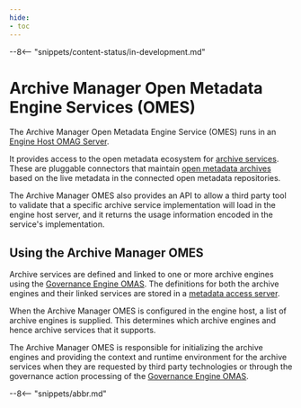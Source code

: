 ```yaml
---
hide:
- toc
---
```


<!-- SPDX-License-Identifier: CC-BY-4.0 -->
<!-- Copyright Contributors to the Egeria project. -->

--8<-- "snippets/content-status/in-development.md"

# Archive Manager Open Metadata Engine Services (OMES)

The Archive Manager Open Metadata Engine Service (OMES) runs in an [Engine Host OMAG Server](/egeria-docs/concepts/engine-host).

It provides access to the open metadata ecosystem for [archive services](/egeria-docs/types/4/0461-Governance-Engines). These are pluggable connectors that maintain [open metadata archives](/egeria-docs/concepts/open-metadata-archive) based on the live metadata in the connected open metadata repositories.

The Archive Manager OMES also provides an API to allow a third party tool to validate that a specific archive service implementation will load in the engine host server, and it returns the usage information encoded in the service's implementation.

## Using the Archive Manager OMES

Archive services are defined and linked to one or more archive engines using the [Governance Engine OMAS](/egeria-docs/services/omas/governance-engine). The definitions for both the archive engines and their linked services are stored in a [metadata access server](/egeria-docs/concepts/metadata-access-server).

When the Archive Manager OMES is configured in the engine host, a list of archive engines is supplied. This determines which archive engines and hence archive services that it supports.

The Archive Manager OMES is responsible for initializing the archive engines and providing the context and runtime environment for the archive services when they are requested by third party technologies or through the governance action processing of the [Governance Engine OMAS](/egeria-docs/services/omas/governance-engine).

--8<-- "snippets/abbr.md"
